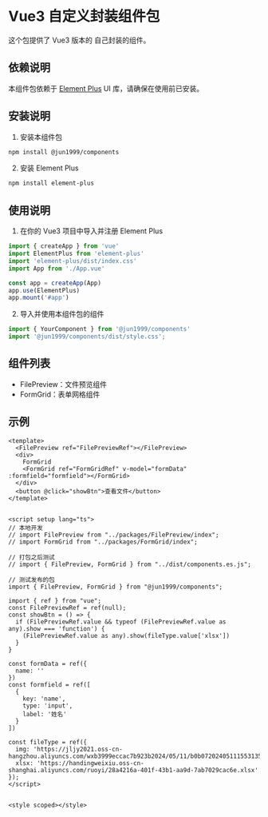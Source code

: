# Vue3 自定义封装组件包

这个包提供了 Vue3 版本的 自己封装的组件。

## 依赖说明

本组件包依赖于 [Element Plus](https://element-plus.org/) UI 库，请确保在使用前已安装。

## 安装说明

1. 安装本组件包
```bash
npm install @jun1999/components
```

2. 安装 Element Plus
```bash
npm install element-plus
```

## 使用说明

1. 在你的 Vue3 项目中导入并注册 Element Plus
```javascript
import { createApp } from 'vue'
import ElementPlus from 'element-plus'
import 'element-plus/dist/index.css'
import App from './App.vue'

const app = createApp(App)
app.use(ElementPlus)
app.mount('#app')
```

2. 导入并使用本组件包的组件
```javascript
import { YourComponent } from '@jun1999/components'
import '@jun1999/components/dist/style.css';
```

## 组件列表

- FilePreview：文件预览组件
- FormGrid：表单网格组件

## 示例

```vue
<template>
  <FilePreview ref="FilePreviewRef"></FilePreview>
  <div>
    FormGrid
    <FormGrid ref="FormGridRef" v-model="formData" :formfield="formfield"></FormGrid>
  </div>
  <button @click="showBtn">查看文件</button>
</template>


<script setup lang="ts">
// 本地开发
// import FilePreview from "../packages/FilePreview/index";
// import FormGrid from "../packages/FormGrid/index";

// 打包之后测试
// import { FilePreview, FormGrid } from "../dist/components.es.js";

// 测试发布的包
import { FilePreview, FormGrid } from "@jun1999/components";

import { ref } from "vue";
const FilePreviewRef = ref(null);
const showBtn = () => {
  if (FilePreviewRef.value && typeof (FilePreviewRef.value as any).show === 'function') {
    (FilePreviewRef.value as any).show(fileType.value['xlsx'])
  }
}

const formData = ref({
  name: ''
})
const formfield = ref([
  {
    key: 'name',
    type: 'input',
    label: '姓名'
  }
])

const fileType = ref({
  img: 'https://jljy2021.oss-cn-hangzhou.aliyuncs.com/wxb3999eccac7b923b2024/05/11/b0b07202405111553135596.jpg',
  xlsx: 'https://handingweixiu.oss-cn-shanghai.aliyuncs.com/ruoyi/28a4216a-401f-43b1-aa9d-7ab7029cac6e.xlsx'
});
</script>


<style scoped></style>

```
